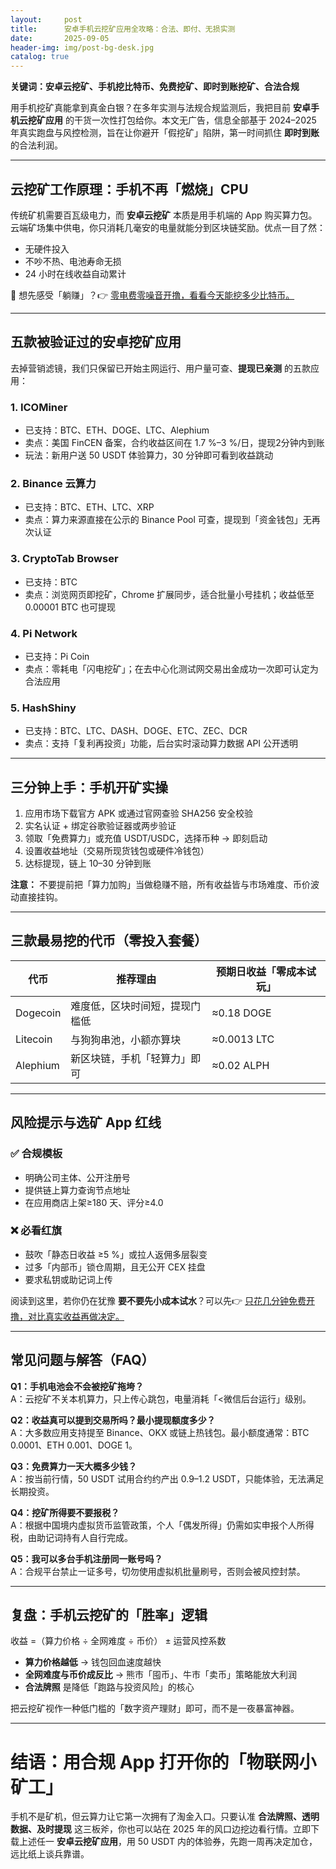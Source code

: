 ```yaml
---
layout:     post
title:      安卓手机云挖矿应用全攻略：合法、即付、无损实测
date:       2025-09-05
header-img: img/post-bg-desk.jpg
catalog: true
---
```


**关键词：安卓云挖矿、手机挖比特币、免费挖矿、即时到账挖矿、合法合规**

用手机挖矿真能拿到真金白银？在多年实测与法规合规监测后，我把目前 **安卓手机云挖矿应用** 的干货一次性打包给你。本文无广告，信息全部基于 2024–2025 年真实跑盘与风控检测，旨在让你避开「假挖矿」陷阱，第一时间抓住 **即时到账** 的合法利润。

---

## 云挖矿工作原理：手机不再「燃烧」CPU

传统矿机需要百瓦级电力，而 **安卓云挖矿** 本质是用手机端的 App 购买算力包。云端矿场集中供电，你只消耗几毫安的电量就能分到区块链奖励。优点一目了然：

- 无硬件投入  
- 不吵不热、电池寿命无损  
- 24 小时在线收益自动累计  

👀 想先感受「躺赚」？👉 [零电费零噪音开撸，看看今天能挖多少比特币。](https://okxdog.com/)

---

## 五款被验证过的安卓挖矿应用

去掉营销滤镜，我们只保留已开始主网运行、用户量可查、**提现已亲测** 的五款应用：

### 1. ICOMiner  
- 已支持：BTC、ETH、DOGE、LTC、Alephium  
- 卖点：美国 FinCEN 备案，合约收益区间在 1.7 %–3 %/日，提现2分钟内到账  
- 玩法：新用户送 50 USDT 体验算力，30 分钟即可看到收益跳动  

### 2. Binance 云算力  
- 已支持：BTC、ETH、LTC、XRP  
- 卖点：算力来源直接在公示的 Binance Pool 可查，提现到「资金钱包」无再次认证  

### 3. CryptoTab Browser  
- 已支持：BTC  
- 卖点：浏览网页即挖矿，Chrome 扩展同步，适合批量小号挂机；收益低至 0.00001 BTC 也可提现  

### 4. Pi Network  
- 已支持：Pi Coin  
- 卖点：零耗电「闪电挖矿」；在去中心化测试网交易出金成功一次即可认定为合法应用  

### 5. HashShiny  
- 已支持：BTC、LTC、DASH、DOGE、ETC、ZEC、DCR  
- 卖点：支持「复利再投资」功能，后台实时滚动算力数据 API 公开透明  

---

## 三分钟上手：手机开矿实操

1. 应用市场下载官方 APK 或通过官网查验 SHA256 安全校验  
2. 实名认证 + 绑定谷歌验证器或两步验证  
3. 领取「免费算力」或充值 USDT/USDC，选择币种 → 即刻启动  
4. 设置收益地址（交易所现货钱包或硬件冷钱包）  
5. 达标提现，链上 10–30 分钟到账  

**注意：** 不要提前把「算力加购」当做稳赚不赔，所有收益皆与市场难度、币价波动直接挂钩。

---

## 三款最易挖的代币（零投入套餐）

| 代币 | 推荐理由 | 预期日收益「零成本试玩」 |
|-----|----------|--------------------------|
| Dogecoin | 难度低，区块时间短，提现门槛低 | ≈0.18 DOGE |
| Litecoin | 与狗狗串池，小额亦算块 | ≈0.0013 LTC |
| Alephium | 新区块链，手机「轻算力」即可 | ≈0.02 ALPH |

---

## 风险提示与选矿 App 红线

### ✅ 合规模板  
- 明确公司主体、公开注册号  
- 提供链上算力查询节点地址  
- 在应用商店上架≥180 天、评分≥4.0  

### ❌ 必看红旗  
- 鼓吹「静态日收益 ≥5 %」或拉人返佣多层裂变  
- 过多「内部币」锁仓周期，且无公开 CEX 挂盘  
- 要求私钥或助记词上传  

阅读到这里，若你仍在犹豫 **要不要先小成本试水**？可以先👉 [只花几分钟免费开撸，对比真实收益再做决定。](https://okxdog.com/)

---

## 常见问题与解答（FAQ）

**Q1：手机电池会不会被挖矿拖垮？**  
A：云挖矿不关本机算力，只上传心跳包，电量消耗「<微信后台运行」级别。

**Q2：收益真可以提到交易所吗？最小提现额度多少？**  
A：大多数应用支持提至 Binance、OKX 或链上热钱包。最小额度通常：BTC 0.0001、ETH 0.001、DOGE 1。

**Q3：免费算力一天大概多少钱？**  
A：按当前行情，50 USDT 试用合约约产出 0.9–1.2 USDT，只能体验，无法满足长期投资。

**Q4：挖矿所得要不要报税？**  
A：根据中国境内虚拟货币监管政策，个人「偶发所得」仍需如实申报个人所得税，由助记词持有人自行完成。

**Q5：我可以多台手机注册同一账号吗？**  
A：合规平台禁止一证多号，切勿使用虚拟机批量刷号，否则会被风控封禁。

---

## 复盘：手机云挖矿的「胜率」逻辑

收益 =（算力价格 ÷ 全网难度 ÷ 币价） ± 运营风控系数  
- **算力价格越低** → 钱包回血速度越快  
- **全网难度与币价成反比** → 熊市「囤币」、牛市「卖币」策略能放大利润  
- **合法牌照** 是降低「跑路与投资风险」的核心  

把云挖矿视作一种低门槛的「数字资产理财」即可，而不是一夜暴富神器。

---

# 结语：用合规 App 打开你的「物联网小矿工」

手机不是矿机，但云算力让它第一次拥有了淘金入口。只要认准 **合法牌照、透明数据、及时提现** 这三板斧，你也可以站在 2025 年的风口边挖边看行情。立即下载上述任一 **安卓云挖矿应用**，用 50 USDT 内的体验券，先跑一周再决定加仓，远比纸上谈兵靠谱。